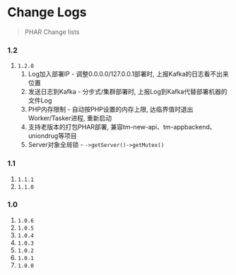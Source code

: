 # Change Logs

> PHAR Change lists

### 1.2

1. `1.2.0`
    1. Log加入部署IP - 调整0.0.0.0/127.0.0.1部署时, 上报Kafka的日志看不出来位置
    1. 发送日志到Kafka - 分步式/集群部署时, 上报Log到Kafka代替部署机器的文件Log
    1. PHP内存限制 - 自动按PHP设置的内存上限, 达临界值时退出Worker/Tasker进程, 重新启动
    1. 支持老版本的打包PHAR部署, 兼容tm-new-api、tm-appbackend、uniondrug等项目
    1. Server对象全局锁 - `->getServer()->getMutex()`


### 1.1

1. `1.1.1`
1. `1.1.0`


### 1.0

1. `1.0.6`
1. `1.0.5`
1. `1.0.4`
1. `1.0.3`
1. `1.0.2`
1. `1.0.1`
1. `1.0.0`

